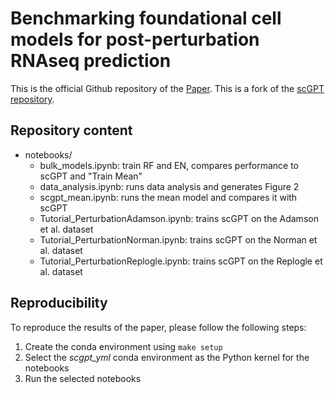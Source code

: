 # Benchmarking foundational cell models for post-perturbation RNAseq prediction

This is the official Github repository of the [Paper](link). This is a fork of the [scGPT](https://www.nature.com/articles/s41592-024-02201-0)  [repository](https://github.com/bowang-lab/scGPT).

## Repository content

- notebooks/
    - bulk_models.ipynb: train RF and EN, compares performance to scGPT and "Train Mean"
    - data_analysis.ipynb: runs data analysis and generates Figure 2
    - scgpt_mean.ipynb: runs the mean model and compares it with scGPT
    - Tutorial_PerturbationAdamson.ipynb: trains  scGPT on the Adamson et al. dataset
    - Tutorial_PerturbationNorman.ipynb: trains scGPT on the Norman et al. dataset
    - Tutorial_PerturbationReplogle.ipynb: trains scGPT on the Replogle et al. dataset

## Reproducibility

To reproduce the results of the paper, please follow the following steps: 
1. Create the conda environment using `make setup`
1. Select the _scgpt_yml_ conda environment as the Python kernel for the notebooks
1. Run the selected notebooks

